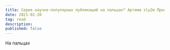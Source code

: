 ```yaml
---
title: Серия научно-популярных публикаций на пальцах™ Артема sly2m Прохорова
date: 2021-02-20
tag: read
description:
published: false
---
```


На пальцах
